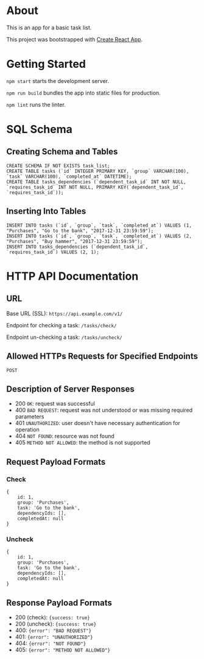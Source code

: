 # About

This is an app for a basic task list.

This project was bootstrapped with [Create React App](https://github.com/facebookincubator/create-react-app).

# Getting Started

`npm start` starts the development server.

`npm run build` bundles the app into static files for production.

`npm lint` runs the linter.

# SQL Schema

## Creating Schema and Tables

```
CREATE SCHEMA IF NOT EXISTS task_list;
CREATE TABLE tasks (`id` INTEGER PRIMARY KEY, `group` VARCHAR(100), `task` VARCHAR(100), `completed_at` DATETIME);
CREATE TABLE tasks_dependencies (`dependent_task_id` INT NOT NULL, `requires_task_id` INT NOT NULL, PRIMARY KEY(`dependent_task_id`, `requires_task_id`));
```

## Inserting Into Tables

```
INSERT INTO tasks (`id`, `group`, `task`, `completed_at`) VALUES (1, "Purchases", "Go to the bank", "2017-12-31 23:59:59");
INSERT INTO tasks (`id`, `group`, `task`, `completed_at`) VALUES (2, "Purchases", "Buy hammer", "2017-12-31 23:59:59");
INSERT INTO tasks_dependencies (`dependent_task_id`, `requires_task_id`) VALUES (2, 1);
```

# HTTP API Documentation

## URL

Base URL (SSL): ```https://api.example.com/v1/```

Endpoint for checking a task: ```/tasks/check/```

Endpoint un-checking a task: ```/tasks/uncheck/```


## Allowed HTTPs Requests for Specified Endpoints

```POST```

## Description of Server Responses

- 200 ```OK```: request was successful
- 400 ```BAD REQUEST```: request was not understood or was missing required parameters
- 401 ```UNAUTHORIZED```: user doesn't have necessary authentication for operation
- 404 ```NOT FOUND```: resource was not found
- 405 ```METHOD NOT ALLOWED```: the method is not supported

## Request Payload Formats

### Check

```
{
    id: 1,
    group: 'Purchases',
    task: 'Go to the bank',
    dependencyIds: [],
    completedAt: null
}
```

### Uncheck

```
{
    id: 1,
    group: 'Purchases',
    task: 'Go to the bank',
    dependencyIds: [],
    completedAt: null
}
```

## Response Payload Formats

- 200 (check): ```{success: true}```
- 200 (uncheck): ```{success: true}```
- 400: ```{error": "BAD REQUEST"}```
- 401: ```{error": "UNAUTHORIZED"}```
- 404: ```{error": "NOT FOUND"}```
- 405: ```{error": "METHOD NOT ALLOWED"}```
